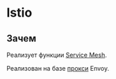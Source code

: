 # Istio

## Зачем

Реализует функции [Service Mesh](../servicemesh.md).

Реализован на базе [прокси](../../../arch/pattern/pattern.proxy.reverse.md) Envoy.
